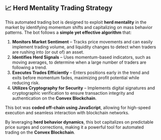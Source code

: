 ## 📈 Herd Mentality Trading Strategy  

This automated trading bot is designed to exploit **herd mentality** in the market by identifying momentum shifts and capitalizing on mass behavior patterns. The bot follows a **simple yet effective algorithm** that:  

1. **Monitors Market Sentiment** – Tracks price movements and can easily implement trading volume, and liquidity changes to detect when traders are rushing into (or out of) an asset.  
2. **Identifies Herd Signals** – Uses momentum-based indicators, such as moving averages, to determine when a large number of traders are following a trend.  
3. **Executes Trades Efficiently** – Enters positions early in the trend and exits before momentum fades, maximizing profit potential while reducing risk.  
4. **Utilizes Cryptography for Security** – Implements digital signatures and cryptographic verification to ensure transaction integrity and authentication on the **Convex Blockchain**.  

This bot was **coded off-chain using JavaScript**, allowing for high-speed execution and seamless interaction with blockchain networks.  

By leveraging **herd behavior dynamics**, this bot capitalizes on predictable price surges and corrections, making it a powerful tool for automated trading on the **Convex Blockchain**.  

